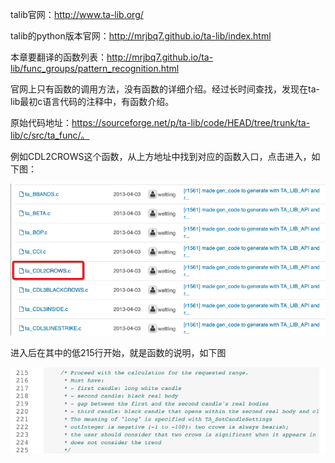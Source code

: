talib官网：http://www.ta-lib.org/

talib的python版本官网：http://mrjbq7.github.io/ta-lib/index.html

本章要翻译的函数列表：http://mrjbq7.github.io/ta-lib/func_groups/pattern_recognition.html

官网上只有函数的调用方法，没有函数的详细介绍。经过长时间查找，发现在ta-lib最初c语言代码的注释中，有函数介绍。

原始代码地址：https://sourceforge.net/p/ta-lib/code/HEAD/tree/trunk/ta-lib/c/src/ta_func/。

例如CDL2CROWS这个函数，从上方地址中找到对应的函数入口，点击进入，如下图：

![](/assets/c代码入口.png)

进入后在其中的低215行开始，就是函数的说明，如下图

![](/assets/c代码中的注释.png)
